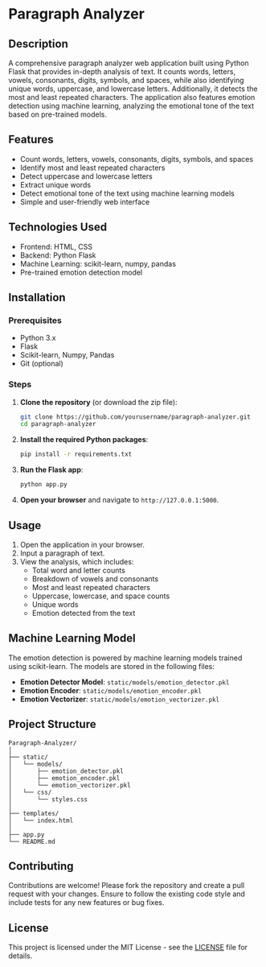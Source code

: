 # Paragraph Analyzer

## Description

A comprehensive paragraph analyzer web application built using Python Flask that provides in-depth analysis of text. It counts words, letters, vowels, consonants, digits, symbols, and spaces, while also identifying unique words, uppercase, and lowercase letters. Additionally, it detects the most and least repeated characters. The application also features emotion detection using machine learning, analyzing the emotional tone of the text based on pre-trained models.

## Features

- Count words, letters, vowels, consonants, digits, symbols, and spaces
- Identify most and least repeated characters
- Detect uppercase and lowercase letters
- Extract unique words
- Detect emotional tone of the text using machine learning models
- Simple and user-friendly web interface

## Technologies Used

- Frontend: HTML, CSS
- Backend: Python Flask
- Machine Learning: scikit-learn, numpy, pandas
- Pre-trained emotion detection model

## Installation

### Prerequisites

- Python 3.x
- Flask
- Scikit-learn, Numpy, Pandas
- Git (optional)

### Steps

1. **Clone the repository** (or download the zip file):

    ```bash
    git clone https://github.com/yourusername/paragraph-analyzer.git
    cd paragraph-analyzer
    ```

2. **Install the required Python packages**:

    ```bash
    pip install -r requirements.txt
    ```

3. **Run the Flask app**:

    ```bash
    python app.py
    ```

4. **Open your browser** and navigate to `http://127.0.0.1:5000`.

## Usage

1. Open the application in your browser.
2. Input a paragraph of text.
3. View the analysis, which includes:
   - Total word and letter counts
   - Breakdown of vowels and consonants
   - Most and least repeated characters
   - Uppercase, lowercase, and space counts
   - Unique words
   - Emotion detected from the text

## Machine Learning Model

The emotion detection is powered by machine learning models trained using scikit-learn. The models are stored in the following files:
- **Emotion Detector Model**: `static/models/emotion_detector.pkl`
- **Emotion Encoder**: `static/models/emotion_encoder.pkl`
- **Emotion Vectorizer**: `static/models/emotion_vectorizer.pkl`

## Project Structure
```
Paragraph-Analyzer/
│
├── static/
│   └── models/
│       ├── emotion_detector.pkl
│       ├── emotion_encoder.pkl
│       └── emotion_vectorizer.pkl
│   └── css/
│       └── styles.css
│
├── templates/
│   └── index.html
│
├── app.py
└── README.md
```

## Contributing

Contributions are welcome! Please fork the repository and create a pull request with your changes. Ensure to follow the existing code style and include tests for any new features or bug fixes.

## License

This project is licensed under the MIT License - see the [LICENSE](LICENSE) file for details.
